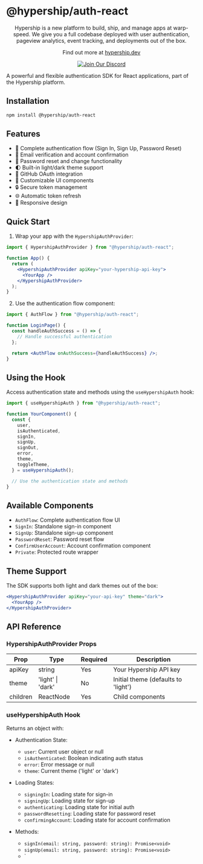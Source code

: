 # @hypership/auth-react

<div align="center">
  <p>
    Hypership is a new platform to build, ship, and manage apps at warp-speed. We give you a full codebase deployed with user authentication, pageview analytics, event tracking, and deployments out of the box.
  </p>
  <p>
    Find out more at <a href="https://hypership.dev">hypership.dev</a>
  </p>

[![Join Our Discord](https://img.shields.io/badge/Join%20Our%20Discord-%237289DA.svg?style=for-the-badge&logo=discord&logoColor=white)](https://discord.gg/R2KHzFqGjN)

</div>

A powerful and flexible authentication SDK for React applications, part of the Hypership platform.

## Installation

```bash
npm install @hypership/auth-react
```

## Features

- 🔐 Complete authentication flow (Sign In, Sign Up, Password Reset)
- 📧 Email verification and account confirmation
- 🔄 Password reset and change functionality
- 🌓 Built-in light/dark theme support
- 🚀 GitHub OAuth integration
- 🎨 Customizable UI components
- 🔒 Secure token management
- 🌐 Automatic token refresh
- 📱 Responsive design

## Quick Start

1. Wrap your app with the `HypershipAuthProvider`:

```jsx
import { HypershipAuthProvider } from "@hypership/auth-react";

function App() {
  return (
    <HypershipAuthProvider apiKey="your-hypership-api-key">
      <YourApp />
    </HypershipAuthProvider>
  );
}
```

2. Use the authentication flow component:

```jsx
import { AuthFlow } from "@hypership/auth-react";

function LoginPage() {
  const handleAuthSuccess = () => {
    // Handle successful authentication
  };

  return <AuthFlow onAuthSuccess={handleAuthSuccess} />;
}
```

## Using the Hook

Access authentication state and methods using the `useHypershipAuth` hook:

```jsx
import { useHypershipAuth } from "@hypership/auth-react";

function YourComponent() {
  const {
    user,
    isAuthenticated,
    signIn,
    signUp,
    signOut,
    error,
    theme,
    toggleTheme,
  } = useHypershipAuth();

  // Use the authentication state and methods
}
```

## Available Components

- `AuthFlow`: Complete authentication flow UI
- `SignIn`: Standalone sign-in component
- `SignUp`: Standalone sign-up component
- `PasswordReset`: Password reset flow
- `ConfirmUserAccount`: Account confirmation component
- `Private`: Protected route wrapper

## Theme Support

The SDK supports both light and dark themes out of the box:

```jsx
<HypershipAuthProvider apiKey="your-api-key" theme="dark">
  <YourApp />
</HypershipAuthProvider>
```

## API Reference

### HypershipAuthProvider Props

| Prop     | Type              | Required | Description                         |
| -------- | ----------------- | -------- | ----------------------------------- |
| apiKey   | string            | Yes      | Your Hypership API key              |
| theme    | 'light' \| 'dark' | No       | Initial theme (defaults to 'light') |
| children | ReactNode         | Yes      | Child components                    |

### useHypershipAuth Hook

Returns an object with:

- Authentication State:

  - `user`: Current user object or null
  - `isAuthenticated`: Boolean indicating auth status
  - `error`: Error message or null
  - `theme`: Current theme ('light' or 'dark')

- Loading States:

  - `signingIn`: Loading state for sign-in
  - `signingUp`: Loading state for sign-up
  - `authenticating`: Loading state for initial auth
  - `passwordResetting`: Loading state for password reset
  - `confirmingAccount`: Loading state for account confirmation

- Methods:
  - `signIn(email: string, password: string): Promise<void>`
  - `signUp(email: string, password: string): Promise<void>`
  - `
